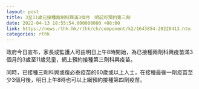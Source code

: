 ```yaml
---
layout: post
title: 3至11歲已接種兩劑科興滿3個月　明起可預約第三劑
date: 2022-04-13 18:55:54.000000000 +08:00
link: https://news.rthk.hk/rthk/ch/component/k2/1643854-20220413.htm
categories: rthk
---
```


政府今日宣布，家長或監護人可由明日上午8時開始，為已接種兩劑科興疫苗滿3個月的3歲至11歲兒童，網上預約接種第三劑科興疫苗。
 
同時，已接種三劑科興或復必泰疫苗的60歲或以上人士，在接種最後一劑疫苗至少3個月後，明日上午8時也可以上網預約接種第四劑疫苗。
